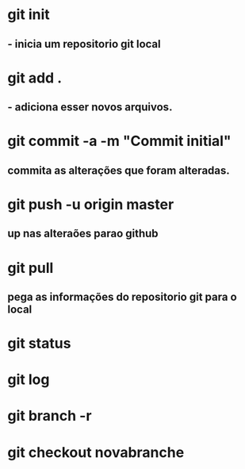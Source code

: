 # git init 
## - inicia um repositorio git local

# git add .
## - adiciona esser novos arquivos.

# git commit -a -m "Commit initial"
## commita as alterações que foram alteradas.

# git push -u origin master
## up nas alteraões parao github

# git pull
## pega as informações do repositorio git para o local

# git status

# git log

# git branch -r

# git checkout novabranche

